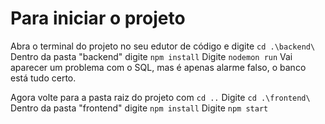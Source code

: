 # Para iniciar o projeto

Abra o terminal do projeto no seu edutor de código e digite `cd .\backend\`
Dentro da pasta "backend" digite `npm install`
Digite `nodemon run`
Vai aparecer um problema com o SQL, mas é apenas alarme falso, o banco está tudo certo.

Agora volte para a pasta raiz do projeto com `cd ..`
Digite `cd .\frontend\`
Dentro da pasta "frontend" digite `npm install`
Digite `npm start`

